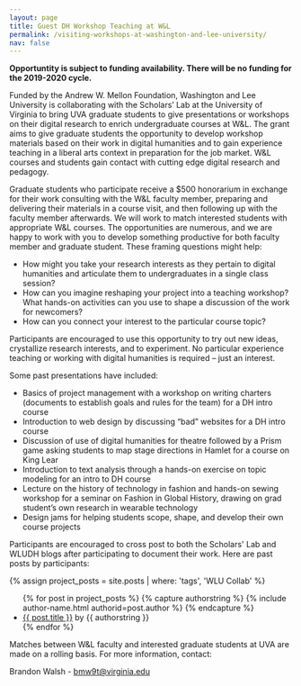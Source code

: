 ```yaml
---
layout: page
title: Guest DH Workshop Teaching at W&L
permalink: /visiting-workshops-at-washington-and-lee-university/
nav: false
---
```


**Opportuntity is subject to funding availability. There will be no funding for the 2019-2020 cycle.**


Funded by the Andrew W. Mellon Foundation, Washington and Lee University is collaborating with the Scholars’ Lab at the University of Virginia to bring UVA graduate students to give presentations or workshops on their digital research to enrich undergraduate courses at W&L. The grant aims to give graduate students the opportunity to develop workshop materials based on their work in digital humanities and to gain experience teaching in a liberal arts context in preparation for the job market. W&L courses and students gain contact with cutting edge digital research and pedagogy.

Graduate students who participate receive a $500 honorarium in exchange for their work consulting with the W&L faculty member, preparing and delivering their materials in a course visit, and then following up with the faculty member afterwards. We will work to match interested students with appropriate W&L courses. The opportunities are numerous, and we are happy to work with you to develop something productive for both faculty member and graduate student. These framing questions might help:

* How might you take your research interests as they pertain to digital humanities and articulate them to undergraduates in a single class session?
* How can you imagine reshaping your project into a teaching workshop?
What hands-on activities can you use to shape a discussion of the work for newcomers?
* How can you connect your interest to the particular course topic?

Participants are encouraged to use this opportunity to try out new ideas, crystallize research interests, and to experiment. No particular experience teaching or working with digital humanities is required – just an interest.

Some past presentations have included:

* Basics of project management with a workshop on writing charters (documents to establish goals and rules for the team) for a DH intro course
* Introduction to web design by discussing “bad” websites for a DH intro course
* Discussion of use of digital humanities for theatre followed by a Prism game asking students to map stage directions in Hamlet for a course on King Lear
* Introduction to text analysis through a hands-on exercise on topic modeling for an intro to DH course
* Lecture on the history of technology in fashion and hands-on sewing workshop for a seminar on Fashion in Global History, drawing on grad student’s own research in wearable technology
* Design jams for helping students scope, shape, and develop their own course projects

Participants are encouraged to cross post to both the Scholars' Lab and WLUDH blogs after participating to document their work. Here are past posts by participants:

{% assign project_posts = site.posts | where: 'tags', 'WLU Collab' %}
<ul>
{% for post in project_posts %}
{% capture authorstring %}
{% include author-name.html authorid=post.author %}
{% endcapture %}
<li><a href="{{ site.baseurl }}{{ post.url }}">{{ post.title }}</a> by {{ authorstring }}</li>
{% endfor %}
</ul>


Matches between W&L faculty and interested graduate students at UVA are made on a rolling basis. For more information, contact:

Brandon Walsh - [bmw9t@virginia.edu](mailto:bmw9t@virginia.edu)
